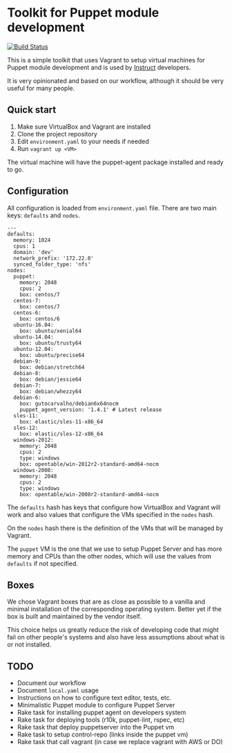 # Toolkit for Puppet module development

[![Build Status](https://travis-ci.org/instruct-br/puppet-toolkit.svg?branch=master)](https://travis-ci.org/instruct-br/puppet-toolkit)

This is a simple toolkit that uses Vagrant to setup virtual machines for Puppet module development and is used by [Instruct](http://instruct.com.br) developers.

It is very opinionated and based on our workflow, although it should be very useful for many people.

## Quick start

1. Make sure VirtualBox and Vagrant are installed
2. Clone the project repository
3. Edit `environment.yaml` to your needs if needed
4. Run `vagrant up <VM>`

The virtual machine will have the puppet-agent package installed and ready to go.

## Configuration

All configuration is loaded from `environment.yaml` file. There are two main keys: `defaults` and `nodes`.

```
---
defaults:
  memory: 1024
  cpus: 1
  domain: 'dev'
  network_prefix: '172.22.0'
  synced_folder_type: 'nfs'
nodes:
  puppet:
    memory: 2048
    cpus: 2
    box: centos/7
  centos-7:
    box: centos/7
  centos-6:
    box: centos/6
  ubuntu-16.04:
    box: ubuntu/xenial64
  ubuntu-14.04:
    box: ubuntu/trusty64
  ubuntu-12.04:
    box: ubuntu/precise64
  debian-9:
    box: debian/stretch64
  debian-8:
    box: debian/jessie64
  debian-7:
    box: debian/whezzy64
  debian-6:
    box: gutocarvalho/debian6x64nocm
    puppet_agent_version: '1.4.1' # Latest release
  sles-11:
    box: elastic/sles-11-x86_64
  sles-12:
    box: elastic/sles-12-x86_64
  windows-2012:
    memory: 2048
    cpus: 2
    type: windows
    box: opentable/win-2012r2-standard-amd64-nocm
  windows-2008:
    memory: 2048
    cpus: 2
    type: windows
    box: opentable/win-2008r2-standard-amd64-nocm
```

The `defaults` hash has keys that configure how VirtualBox and Vagrant will work and also values that configure the VMs specified in the `nodes` hash.

On the `nodes` hash there is the definition of the VMs that will be managed by Vagrant.

The `puppet` VM is the one that we use to setup Puppet Server and has more memory and CPUs than the other nodes, which will use the values from `defaults` if not specified.

## Boxes

We chose Vagrant boxes that are as close as possible to a vanilla and minimal installation of the corresponding operating system. Better yet if the box is built and maintained by the vendor itself.

This choice helps us greatly reduce the risk of developing code that might fail on other people's systems and also have less assumptions about what is or not installed.

## TODO

* Document our workflow
* Document `local.yaml` usage
* Instructions on how to configure text editor, tests, etc.
* Minimalistic Puppet module to configure Puppet Server
* Rake task for installing puppet agent on developers system
* Rake task for deploying tools (r10k, puppet-lint, rspec, etc)
* Rake task that deploy puppetserver into the Puppet vm
* Rake task to setup control-repo (links inside the puppet vm)
* Rake task that call vagrant (in case we replace vagrant with AWS or DO)
